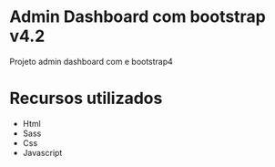 # Admin Dashboard com bootstrap v4.2
Projeto admin dashboard com e bootstrap4

# Recursos utilizados
- Html
- Sass
- Css
- Javascript
